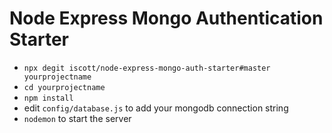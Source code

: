 # Node Express Mongo Authentication Starter

- `npx degit iscott/node-express-mongo-auth-starter#master yourprojectname`
- `cd yourprojectname`
- `npm install`
- edit `config/database.js` to add your mongodb connection string
- `nodemon` to start the server
